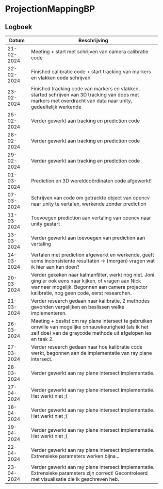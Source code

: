 # ProjectionMappingBP
## Logboek
| Datum      | Beschrijving |
|------------|-----------------------------------------------------------------------------------------------------------------------|
| 21-02-2024 | Meeting + start met schrijven van camera calibratie code |
| 22-02-2024 | Finished calibratie code + start tracking van markers en vlakken code schrijven |
| 23-02-2024 | Finished tracking code van markers en vlakken, started schrijven van 3D tracking van doos met markers met overdracht van data naar unity, gedeeltelijk werkende |
| 25-02-2024 | Verder gewerkt aan tracking en prediction code |
| 28-02-2024 | Verder gewerkt aan tracking en prediction code |
| 29-02-2024 | Verder gewerkt aan tracking en prediction code |
| 01-03-2024 | Prediction en 3D wereldcoördinaten code afgewerkt! |
| 07-03-2024 | Schrijven van code om getrackte object van opencv naar unity te vertalen, werkende zonder prediction |
| 11-03-2024 | Toevoegen prediction aan vertaling van opencv naar unity gestart |
| 13-03-2024 | Verder gewerkt aan toevoegen van prediction aan vertaling |
| 14-03-2024 | Vertalen met prediction afgewerkt en werkende, geeft soms inconsistente resultaten -> (morgen) vragen wat ik hier aan kan doen? |
| 20-03-2024 | Verder gekeken naar kalmanfilter, werkt nog niet. Joni ging er ook eens naar kijken, of vragen aan Nick wanneer mogelijk. Begonnen aan camera projector kalibratie, nog geen code, eerst researchen. |
| 21-03-2024 | Verder research gedaan naar kalibratie, 2 methodes gevonden vergelijken en beslissen welke implementeren. |
| 26-03-2024 | Meeting + beslist om ray plane intersect te gebruiken omwille van mogelijke onnauwkeurigheid (als ik het zelf doe) van de graycode methode uit afgelopen les en taak 2. |
| 27-03-2024 | Verder research gedaan naar hoe kalibratie code werkt, begonnen aan de implementatie van ray plane intersect. |
| 28-03-2024 | Verder gewerkt aan ray plane intersect implementatie. |
| 17-04-2024 | Verder gewerkt aan ray plane intersect implementatie. Het werkt niet ;( |
| 18-04-2024 | Verder gewerkt aan ray plane intersect implementatie. Het werkt niet ;( |
| 19-04-2024 | Verder gewerkt aan ray plane intersect implementatie. Het werkt niet ;( |
| 22-04-2024 | Verder gewerkt aan ray plane intersect implementatie. Extrensieke parameters werken bijna... |
| 23-04-2024 | Verder gewerkt aan ray plane intersect implementatie. Extrensieke parameters zijn correct! Gecontroleerd met visualisatie die ik geschreven heb. |
